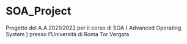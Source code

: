 # SOA_Project

Progetto del A.A 2021/2022 per il corso di SOA ( Advanced Operating System ) presso l'Università di Roma Tor Vergata
